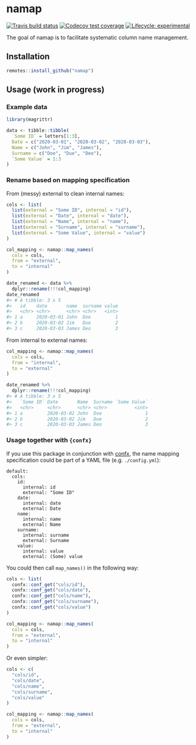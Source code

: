 
<!-- README.md is generated from README.Rmd. Please edit that file -->

# namap

<!-- badges: start -->

[![Travis build
status](https://travis-ci.com/rappster/namap.svg?branch=master)](https://travis-ci.com/rappster/namap)
[![Codecov test
coverage](https://codecov.io/gh/rappster/namap/branch/master/graph/badge.svg)](https://codecov.io/gh/rappster/namap?branch=master)
[![Lifecycle:
experimental](https://img.shields.io/badge/lifecycle-experimental-orange.svg)](https://www.tidyverse.org/lifecycle/#experimental)
<!-- badges: end -->

The goal of namap is to facilitate systematic column name management.

## Installation

``` r
remotes::install_github("namap")
```

## Usage (work in progress)

### Example data

``` r
library(magrittr)

data <- tibble::tibble(
  `Some ID` = letters[1:3],
  Date = c("2020-03-01", "2020-03-02", "2020-03-03"),
  Name = c("John", "Jim", "James"),
  Surname = c("Doe", "Due", "Deo"),
  `Some Value` = 1:3
)
```

### Rename based on mapping specification

From (messy) external to clean internal names:

``` r
cols <- list(
  list(external = "Some ID", internal = "id"),
  list(external = "Date", internal = "date"),
  list(external = "Name", internal = "name"),
  list(external = "Surname", internal = "surname"),
  list(external = "Some Value", internal = "value")
)

col_mapping <- namap::map_names(
  cols = cols,
  from = "external",
  to = "internal"
)

date_renamed <- data %>% 
  dplyr::rename(!!!col_mapping)
date_renamed
#> # A tibble: 3 x 5
#>   id    date       name  surname value
#>   <chr> <chr>      <chr> <chr>   <int>
#> 1 a     2020-03-01 John  Doe         1
#> 2 b     2020-03-02 Jim   Due         2
#> 3 c     2020-03-03 James Deo         3
```

From internal to external names:

``` r
col_mapping <- namap::map_names(
  cols = cols,
  from = "internal",
  to = "external"
)

date_renamed %>%  
  dplyr::rename(!!!col_mapping)
#> # A tibble: 3 x 5
#>   `Some ID` Date       Name  Surname `Some Value`
#>   <chr>     <chr>      <chr> <chr>          <int>
#> 1 a         2020-03-01 John  Doe                1
#> 2 b         2020-03-02 Jim   Due                2
#> 3 c         2020-03-03 James Deo                3
```

### Usage together with `{confx}`

If you use this package in conjunction with
[confx](https://github.com/rappster/confx), the name mapping
specification could be part of a YAML file (e.g. `./config.yml`):

    default:
      cols:
        id:
          internal: id
          external: "Some ID"
        date:
          internal: date
          external: Date
        name:
          internal: name
          external: Name
        surname:
          internal: surname
          external: Surname
        value:
          internal: value
          external: (Some) value

You could then call `map_names()` in the following way:

``` r
cols <- list(
  confx::conf_get("cols/id"),
  confx::conf_get("cols/date"),
  confx::conf_get("cols/name"),
  confx::conf_get("cols/surname"),
  confx::conf_get("cols/value")
)

col_mapping <- namap::map_names(
  cols = cols,
  from = "external",
  to = "internal"
)
```

Or even simpler:

``` r
cols <- c(
  "cols/id",
  "cols/date",
  "cols/name",
  "cols/surname",
  "cols/value"
)

col_mapping <- namap::map_names(
  cols = cols,
  from = "external",
  to = "internal"
)
```
